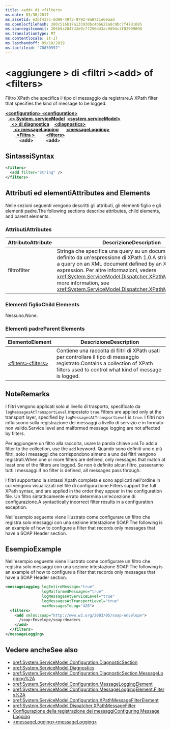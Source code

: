 ```yaml
---
title: <add> di <filters>
ms.date: 03/30/2017
ms.assetid: e3bf437c-dd99-49f3-9792-9a8721e6eaad
ms.openlocfilehash: 280c516b17a133930bc4b6621a8c9bc7f4781085
ms.sourcegitcommit: 205b9a204742e9c77256d43ac9d94c3f82909808
ms.translationtype: MT
ms.contentlocale: it-IT
ms.lasthandoff: 09/10/2019
ms.locfileid: "70850557"
---
```

# <a name="add-of-filters"></a><span data-ttu-id="6bf97-102">\<aggiungere > di \<filtri ></span><span class="sxs-lookup"><span data-stu-id="6bf97-102">\<add> of \<filters></span></span>
<span data-ttu-id="6bf97-103">Filtro XPath che specifica il tipo di messaggio da registrare.</span><span class="sxs-lookup"><span data-stu-id="6bf97-103">A XPath filter that specifies the kind of message to be logged.</span></span>  
  
<span data-ttu-id="6bf97-104">[ **\<configuration>** ](../configuration-element.md)</span><span class="sxs-lookup"><span data-stu-id="6bf97-104">[**\<configuration>**](../configuration-element.md)</span></span>\
<span data-ttu-id="6bf97-105">&nbsp;&nbsp;[ **\<> System. serviceModel**](system-servicemodel.md)</span><span class="sxs-lookup"><span data-stu-id="6bf97-105">&nbsp;&nbsp;[**\<system.serviceModel>**](system-servicemodel.md)</span></span>\
<span data-ttu-id="6bf97-106">&nbsp;&nbsp;&nbsp;&nbsp;[ **\<> di diagnostica**](diagnostics.md)</span><span class="sxs-lookup"><span data-stu-id="6bf97-106">&nbsp;&nbsp;&nbsp;&nbsp;[**\<diagnostics>**](diagnostics.md)</span></span>\
<span data-ttu-id="6bf97-107">&nbsp;&nbsp;&nbsp;&nbsp;&nbsp;&nbsp;[ **\<> messageLogging**](messagelogging.md)</span><span class="sxs-lookup"><span data-stu-id="6bf97-107">&nbsp;&nbsp;&nbsp;&nbsp;&nbsp;&nbsp;[**\<messageLogging>**](messagelogging.md)</span></span>\
<span data-ttu-id="6bf97-108">&nbsp;&nbsp;&nbsp;&nbsp;&nbsp;&nbsp;&nbsp;&nbsp;[ **\<Filtra >** ](filters.md)</span><span class="sxs-lookup"><span data-stu-id="6bf97-108">&nbsp;&nbsp;&nbsp;&nbsp;&nbsp;&nbsp;&nbsp;&nbsp;[**\<filters>**](filters.md)</span></span>\
<span data-ttu-id="6bf97-109">&nbsp;&nbsp;&nbsp;&nbsp;&nbsp;&nbsp;&nbsp;&nbsp;&nbsp;&nbsp; **\<add>**</span><span class="sxs-lookup"><span data-stu-id="6bf97-109">&nbsp;&nbsp;&nbsp;&nbsp;&nbsp;&nbsp;&nbsp;&nbsp;&nbsp;&nbsp;**\<add>**</span></span>  
  
## <a name="syntax"></a><span data-ttu-id="6bf97-110">Sintassi</span><span class="sxs-lookup"><span data-stu-id="6bf97-110">Syntax</span></span>  
  
```xml  
<filters>
  <add filter="String" />
</filters>
```  
  
## <a name="attributes-and-elements"></a><span data-ttu-id="6bf97-111">Attributi ed elementi</span><span class="sxs-lookup"><span data-stu-id="6bf97-111">Attributes and Elements</span></span>  
 <span data-ttu-id="6bf97-112">Nelle sezioni seguenti vengono descritti gli attributi, gli elementi figlio e gli elementi padre.</span><span class="sxs-lookup"><span data-stu-id="6bf97-112">The following sections describe attributes, child elements, and parent elements.</span></span>  
  
### <a name="attributes"></a><span data-ttu-id="6bf97-113">Attributi</span><span class="sxs-lookup"><span data-stu-id="6bf97-113">Attributes</span></span>  
  
|<span data-ttu-id="6bf97-114">Attributo</span><span class="sxs-lookup"><span data-stu-id="6bf97-114">Attribute</span></span>|<span data-ttu-id="6bf97-115">Descrizione</span><span class="sxs-lookup"><span data-stu-id="6bf97-115">Description</span></span>|  
|---------------|-----------------|  
|<span data-ttu-id="6bf97-116">filtro</span><span class="sxs-lookup"><span data-stu-id="6bf97-116">filter</span></span>|<span data-ttu-id="6bf97-117">Stringa che specifica una query su un documento XML definito da un'espressione di XPath 1.0.</span><span class="sxs-lookup"><span data-stu-id="6bf97-117">A string that specifies a query on an XML document defined by an XPath 1.0 expression.</span></span> <span data-ttu-id="6bf97-118">Per altre informazioni, vedere <xref:System.ServiceModel.Dispatcher.XPathMessageFilter>.</span><span class="sxs-lookup"><span data-stu-id="6bf97-118">For more information, see <xref:System.ServiceModel.Dispatcher.XPathMessageFilter>.</span></span>|  
  
### <a name="child-elements"></a><span data-ttu-id="6bf97-119">Elementi figlio</span><span class="sxs-lookup"><span data-stu-id="6bf97-119">Child Elements</span></span>  
 <span data-ttu-id="6bf97-120">Nessuno.</span><span class="sxs-lookup"><span data-stu-id="6bf97-120">None.</span></span>  
  
### <a name="parent-elements"></a><span data-ttu-id="6bf97-121">Elementi padre</span><span class="sxs-lookup"><span data-stu-id="6bf97-121">Parent Elements</span></span>  
  
|<span data-ttu-id="6bf97-122">Elemento</span><span class="sxs-lookup"><span data-stu-id="6bf97-122">Element</span></span>|<span data-ttu-id="6bf97-123">Descrizione</span><span class="sxs-lookup"><span data-stu-id="6bf97-123">Description</span></span>|  
|-------------|-----------------|  
|[<span data-ttu-id="6bf97-124">\<filters></span><span class="sxs-lookup"><span data-stu-id="6bf97-124">\<filters></span></span>](filters.md)|<span data-ttu-id="6bf97-125">Contiene una raccolta di filtri di XPath usati per controllare il tipo di messaggio registrato.</span><span class="sxs-lookup"><span data-stu-id="6bf97-125">Contains a collection of XPath filters used to control what kind of message is logged.</span></span>|  
  
## <a name="remarks"></a><span data-ttu-id="6bf97-126">Note</span><span class="sxs-lookup"><span data-stu-id="6bf97-126">Remarks</span></span>  
 <span data-ttu-id="6bf97-127">I filtri vengono applicati solo al livello di trasporto, specificato da `logMessagesAtTransportLevel` impostato `true`.</span><span class="sxs-lookup"><span data-stu-id="6bf97-127">Filters are applied only at the transport layer, specified by `logMessagesAtTransportLevel` is `true`.</span></span> <span data-ttu-id="6bf97-128">I filtri non influiscono sulla registrazione dei messaggi a livello di servizio e in formato non valido.</span><span class="sxs-lookup"><span data-stu-id="6bf97-128">Service level and malformed message logging are not affected by filters.</span></span>  
  
 <span data-ttu-id="6bf97-129">Per aggiungere un filtro alla raccolta, usare la parola chiave `add`.</span><span class="sxs-lookup"><span data-stu-id="6bf97-129">To add a filter to the collection, use the `add` keyword.</span></span> <span data-ttu-id="6bf97-130">Quando sono definiti uno o più filtri, solo i messaggi che corrispondono almeno a uno dei filtri vengono registrati.</span><span class="sxs-lookup"><span data-stu-id="6bf97-130">When one or more filters are defined, only messages that match at least one of the filters are logged.</span></span> <span data-ttu-id="6bf97-131">Se non è definito alcun filtro, passeranno tutti i messaggi.</span><span class="sxs-lookup"><span data-stu-id="6bf97-131">If no filter is defined, all messages pass through.</span></span>  
  
 <span data-ttu-id="6bf97-132">I filtri supportano la sintassi Xpath completa e sono applicati nell'ordine in cui vengono visualizzati nel file di configurazione.</span><span class="sxs-lookup"><span data-stu-id="6bf97-132">Filters support the full XPath syntax, and are applied in the order they appear in the configuration file.</span></span> <span data-ttu-id="6bf97-133">Un filtro sintatticamente errato determina un'eccezione di configurazione.</span><span class="sxs-lookup"><span data-stu-id="6bf97-133">A syntactically incorrect filter results in a configuration exception.</span></span>  
  
 <span data-ttu-id="6bf97-134">Nell'esempio seguente viene illustrato come configurare un filtro che registra solo messaggi con una sezione intestazione SOAP.</span><span class="sxs-lookup"><span data-stu-id="6bf97-134">The following is an example of how to configure a filter that records only messages that have a SOAP Header section.</span></span>  
  
## <a name="example"></a><span data-ttu-id="6bf97-135">Esempio</span><span class="sxs-lookup"><span data-stu-id="6bf97-135">Example</span></span>  
 <span data-ttu-id="6bf97-136">Nell'esempio seguente viene illustrato come configurare un filtro che registra solo messaggi con una sezione intestazione SOAP.</span><span class="sxs-lookup"><span data-stu-id="6bf97-136">The following is an example of how to configure a filter that records only messages that have a SOAP Header section.</span></span>  
  
```xml  
<messageLogging logEntireMessage="true"
                logMalformedMessages="true"
                logMessagesAtServiceLevel="true"
                logMessagesAtTransportLevel="true"
                maxMessagesToLog="420">
  <filters>
    <add xmlns:soap="http://www.w3.org/2003/05/soap-envelope">
      /soap:Envelope/soap:Headers
    </add>
  </filters>
</messageLogging>
```  
  
## <a name="see-also"></a><span data-ttu-id="6bf97-137">Vedere anche</span><span class="sxs-lookup"><span data-stu-id="6bf97-137">See also</span></span>

- <xref:System.ServiceModel.Configuration.DiagnosticSection>
- <xref:System.ServiceModel.Diagnostics>
- <xref:System.ServiceModel.Configuration.DiagnosticSection.MessageLogging%2A>
- <xref:System.ServiceModel.Configuration.MessageLoggingElement>
- <xref:System.ServiceModel.Configuration.MessageLoggingElement.Filters%2A>
- <xref:System.ServiceModel.Configuration.XPathMessageFilterElement>
- <xref:System.ServiceModel.Dispatcher.XPathMessageFilter>
- [<span data-ttu-id="6bf97-138">Configurazione della registrazione dei messaggi</span><span class="sxs-lookup"><span data-stu-id="6bf97-138">Configuring Message Logging</span></span>](../../../wcf/diagnostics/configuring-message-logging.md)
- [<span data-ttu-id="6bf97-139">\<messageLogging></span><span class="sxs-lookup"><span data-stu-id="6bf97-139">\<messageLogging></span></span>](messagelogging.md)
